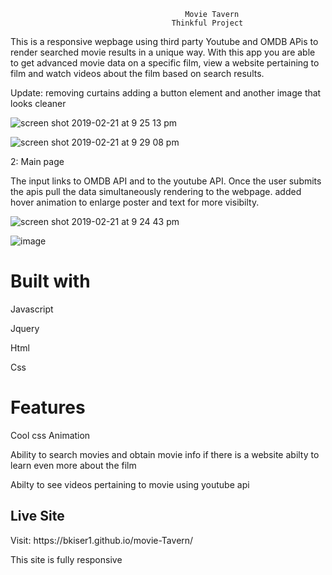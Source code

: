                                            Movie Tavern
                                        Thinkful Project

This is a responsive wepbage using third party Youtube and OMDB APis to render searched movie results  in a unique way.
 With this app you are able to get advanced movie data on a specific film, view a website pertaining to film and  watch videos about the film based on search results.



  <p>Update: removing curtains adding a button element and another image that looks cleaner</p>

![screen shot 2019-02-21 at 9 25 13 pm](https://user-images.githubusercontent.com/43221295/53215660-97ca1480-361f-11e9-81ff-c72f604410f0.png)



![screen shot 2019-02-21 at 9 29 08 pm](https://user-images.githubusercontent.com/43221295/53215724-de1f7380-361f-11e9-9bb6-f810c9e5995c.png)




   2: Main page
               <p> The input links to OMDB API and to the youtube API.
     Once the user submits the apis pull the data simultaneously rendering to the webpage.
            added hover animation to enlarge poster and text for more visibilty.</p>



![screen shot 2019-02-21 at 9 24 43 pm](https://user-images.githubusercontent.com/43221295/53215755-fe4f3280-361f-11e9-9786-b9995c721bd4.png)





![image](https://user-images.githubusercontent.com/43221295/50554902-493c7180-0c91-11e9-87a1-732f69aa7ec7.png)




<h1>Built with</h1>


<p>Javascript</p>
<p>Jquery</p>
<p>Html</p>
<p>Css</p>



<h1>Features</h1>


<p>Cool css Animation</p>
<p>Ability to search movies and obtain movie info if there is a website abilty to learn even more about the film</p>
<p>Abilty to see videos pertaining to movie using youtube api</p>

<h2>Live Site</h2>
<p>Visit: https://bkiser1.github.io/movie-Tavern/</p>
<p>This site is fully responsive</p>